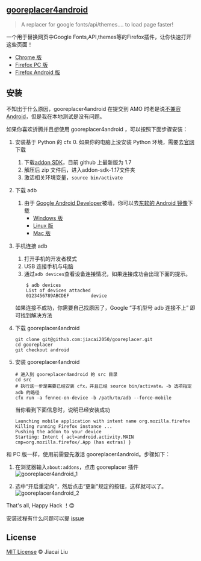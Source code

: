 ## [gooreplacer4android](http://liujiacai.net/gooreplacer)

> A replacer for google fonts/api/themes.... to load page faster!

一个用于替换网页中Google Fonts,API,themes等的Firefox插件，让你快速打开这些页面！

- [Chrome 版](https://github.com/jiacai2050/gooreplacer4chrome)
- [Firefox PC 版](https://github.com/jiacai2050/gooreplacer)
- [Firefox Android 版](https://github.com/jiacai2050/gooreplacer/tree/android)

## 安装

不知出于什么原因，gooreplacer4android 在提交到 AMO 时老是说[不兼容 Android](http://stackoverflow.com/questions/33854270/firefox-android-addon-incompatible-when-submit-to-amo)，但是我在本地测试是没有问题。

如果你喜欢折腾并且想使用 gooreplacer4android ，可以按照下面步骤安装：

1. 安装基于 Python 的 cfx
    0. 如果你的电脑上没安装 Python 环境，需要去[官网](https://www.python.org/downloads/)下载
    1. 下载[addon SDK](https://github.com/mozilla/addon-sdk/archive/1.17.zip)，目前 github 上最新版为 1.7
    2. 解压后 zip 文件后，进入addon-sdk-1.17文件夹
    3. 激活相关环境变量，`source bin/activate`

2. 下载 adb
    1. 由于 [Google Android Developer](http://developer.android.com/)被墙，你可以去[东软的 Android 镜像](http://mirrors.neusoft.edu.cn/android/repository/)下载
        - [Windows 版](http://mirrors.neusoft.edu.cn/android/repository/platform-tools_r23_rc5-windows.zip)
        - [Linux 版](http://mirrors.neusoft.edu.cn/android/repository/platform-tools_r23_rc5-linux.zip)
        - [Mac 版](http://mirrors.neusoft.edu.cn/android/repository/platform-tools_r23_rc5-macosx.zip)

3. 手机连接 adb
    1. 打开手机的开发者模式
    2. USB 连接手机与电脑
    3. 通过`adb devices`查看设备连接情况，如果连接成功会出现下面的提示。

    ```
        $ adb devices
        List of devices attached
        0123456789ABCDEF        device
    ```
    
    如果连接不成功，你需要自己找原因了，Google “手机型号 adb 连接不上” 即可找到解决方法

4. 下载 gooreplacer4android
    
    ```
    git clone git@github.com:jiacai2050/gooreplacer.git
    cd gooreplacer
    git checkout android
    ```
5. 安装 gooreplacer4android

    ```
    # 进入到 gooreplacer4android 的 src 目录
    cd src
    # 执行这一步是需要已经安装 cfx，并且已经 source bin/activate。-b 选项指定 adb 的路径
    cfx run -a fennec-on-device -b /path/to/adb --force-mobile
    ```
    
    当你看到下面信息时，说明已经安装成功

    ```
    Launching mobile application with intent name org.mozilla.firefox
    Killing running Firefox instance ...
    Pushing the addon to your device
    Starting: Intent { act=android.activity.MAIN cmp=org.mozilla.firefox/.App (has extras) }
    ```

和 PC 版一样，使用前需要先激活 gooreplacer4android。步骤如下：

1. 在浏览器输入`about:addons`，点击 gooreplacer 插件
![gooreplacer4android_1](https://img.alicdn.com/imgextra/i4/581166664/TB2Km4hhFXXXXbmXXXXXXXXXXXX_!!581166664.png_620x10000.jpg)

2. 选中“开启重定向”，然后点击“更新”规定的按钮，这样就可以了。
![gooreplacer4android_2](https://img.alicdn.com/imgextra/i3/581166664/TB2mL8XhFXXXXXcXpXXXXXXXXXX_!!581166664.png_620x10000.jpg)

That's all, Happy Hack ！😊

安装过程有什么问题可以提 [issue](https://github.com/jiacai2050/gooreplacer/issues)

## License

[MIT License](http://liujiacai.net/license/MIT.html?year=2015) © Jiacai Liu
